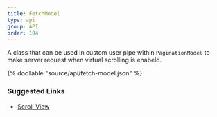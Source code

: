 ```yaml
---
title: FetchModel
type: api
group: API
order: 104
---
```

A class that can be used in custom user pipe within `PaginationModel` to make server request when
virtual scrolling is enabeld.

{% docTable "source/api/fetch-model.json" %}

### Suggested Links

* [Scroll View](/doc/api/scroll-view.html)

